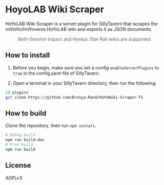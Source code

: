 # HoyoLAB Wiki Scraper

HoYoLAB Wiki Scraper is a server plugin for SillyTavern that scrapes the miHoYo/HoYoverse HoYoLAB wiki and exports it as JSON documents.

> Both Genshin Impact and Honkai: Star Rail wikis are supported.

## How to install

1. Before you begin, make sure you set a config `enableServerPlugins` to `true` in the config.yaml file of SillyTavern.

2. Open a terminal in your SillyTavern directory, then run the following:

```bash
cd plugins
git clone https://github.com/Bronya-Rand/HoYoWiki-Scraper-TS
```

## How to build

Clone the repository, then run `npm install`.

```bash
# Debug build
npm run build:dev
# Prod build
npm run build
```

## License

AGPLv3
